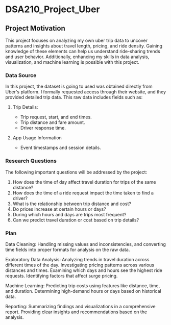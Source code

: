 # DSA210_Project_Uber

## Project Motivation
This project focuses on analyzing my own uber trip data to uncover patterns and insights about travel length, pricing, and ride density. Gaining knowledge of these elements can help us understand ride-sharing trends and user behavior. Additionally, enhancing my skills in data analysis, visualization, and machine learning is possible with this project. 

### Data Source
In this project, the dataset is going to used was obtained directly from Uber's platform. I formally requested access through their website, and they provided detailed trip data. This raw data includes fields such as:

1. Trip Details:
   - Trip request, start, and end times.
   - Trip distance and fare amount.
   - Driver response time.

2. App Usage Information
   - Event timestamps and session details.

### Research Questions
The following important questions will be addressed by the project:
1. How does the time of day affect travel duration for trips of the same distance?
2. How does the time of a ride request impact the time taken to find a driver?
3. What is the relationship between trip distance and cost?
4. Do prices increase at certain hours or days?
5. During which hours and days are trips most frequent?
6. Can we predict travel duration or cost based on trip details?

### Plan
Data Cleaning: 
Handling missing values and inconsistencies, and converting time fields into proper formats for analysis on the raw data.

Exploratory Data Analysis: 
Analyzing trends in travel duration across different times of the day. 
Investigating pricing patterns across various distances and times. 
Examining which days and hours see the highest ride requests. 
Identifying factors that affect surge pricing.

Machine Learning: 
Predicting trip costs using features like distance, time, and duration. 
Determining high-demand hours or days based on historical data.

Reporting: 
Summarizing findings and visualizations in a comprehensive report.
Providing clear insights and recommendations based on the analysis.
